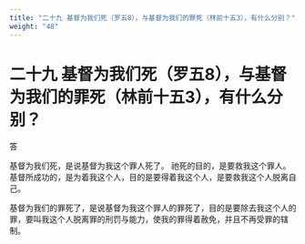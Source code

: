 ```yaml
---
title: "二十九 基督为我们死（罗五8），与基督为我们的罪死（林前十五3），有什么分别？"
weight: "48"
---
```


# 二十九 基督为我们死（罗五8），与基督为我们的罪死（林前十五3），有什么分别？


答

基督为我们死，是说基督为我这个罪人死了。
祂死的目的，是要救我这个罪人。
基督所成功的，是为着我这个人，目的是要得着我这个人，是要救我这个人脱离自己。

基督为我们的罪死了，是说基督为我这个罪人的罪死了，目的是要除去我这个人的罪，要叫我这个人脱离罪的刑罚与能力，使我的罪得着赦免，并且不再受罪的辖制。

